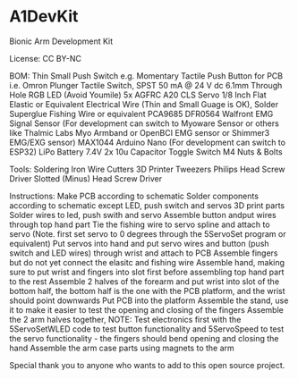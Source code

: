 # A1DevKit
Bionic Arm Development Kit

License:
CC BY-NC

BOM:
Thin Small Push Switch e.g. Momentary Tactile Push Button for PCB i.e. Omron Plunger Tactile Switch, SPST 50 mA @ 24 V dc 6.1mm Through Hole
RGB LED (Avoid Youmile)
5x AGFRC A20 CLS Servo
1/8 Inch Flat Elastic or Equivalent
Electrical Wire (Thin and Small Guage is OK), Solder
Superglue
Fishing Wire or equivalent
PCA9685
DFR0564
Walfront EMG Signal Sensor (For development can switch to Myoware Sensor or others like Thalmic Labs Myo Armband or OpenBCI EMG sensor or Shimmer3 EMG/EXG sensor)
MAX1044
Arduino Nano (For development can switch to ESP32)
LiPo Battery 7.4V
2x 10u Capacitor
Toggle Switch
M4 Nuts & Bolts

Tools:
Soldering Iron
Wire Cutters
3D Printer
Tweezers
Philips Head Screw Driver
Slotted (Minus) Head Screw Driver

Instructions:
Make PCB according to schematic
Solder components according to schematic except LED, push switch and servos
3D print parts
Solder wires to led, push swith and servo
Assemble button andput wires through top hand part
Tie the fishing wire to servo spline and attach to servo (Note. first set servo to 0 degrees through the 5ServoSet program or equivalent)
Put servos into hand and put servo wires and button (push switch and LED wires) through wrist and attach to PCB
Assemble fingers but do not yet connect the elasitc and fishing wire
Assemble hand, making sure to put wrist and fingers into slot first before assembling top hand part to the rest
Assemble 2 halves of the forearm and put wrist into slot of the bottom half, the bottom half is the one with the PCB platform, and the wrist should point downwards
Put PCB into the platform
Assemble the stand, use it to make it easier to test the opening and closing of the fingers
Assemble the 2 arm halves together, NOTE: Test electronics first with the 5ServoSetWLED code to test button functionality and 5ServoSpeed to test the servo functionality - the fingers should bend opening and closing the hand
Assemble the arm case parts using magnets to the arm

Special thank you to anyone who wants to add to this open source project.
